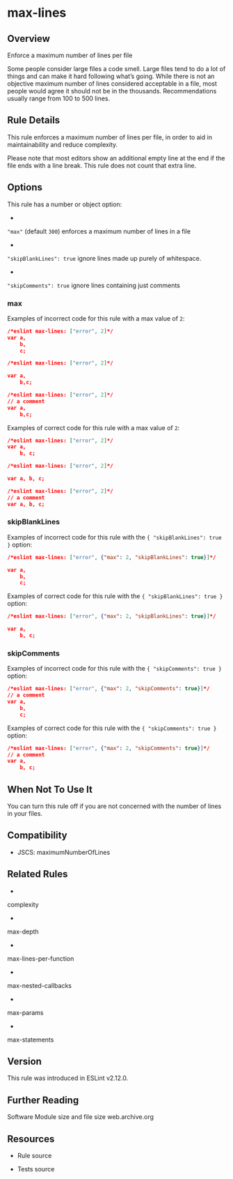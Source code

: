 

# max-lines
## Overview

Enforce a maximum number of lines per file

Some people consider large files a code smell. Large files tend to do a lot of things and can make it hard following what’s going. While there is not an objective maximum number of lines considered acceptable in a file, most people would agree it should not be in the thousands. Recommendations usually range from 100 to 500 lines.

## Rule Details

This rule enforces a maximum number of lines per file, in order to aid in maintainability and reduce complexity.

Please note that most editors show an additional empty line at the end if the file ends with a line break. This rule does not count that extra line.

## Options

This rule has a number or object option:


- 
`"max"` (default `300`) enforces a maximum number of lines in a file


- 
`"skipBlankLines": true` ignore lines made up purely of whitespace.


- 
`"skipComments": true` ignore lines containing just comments

### max

Examples of incorrect code for this rule with a max value of `2`:


```json
/*eslint max-lines: ["error", 2]*/
var a,
    b,
    c;
```



```json
/*eslint max-lines: ["error", 2]*/

var a,
    b,c;
```



```json
/*eslint max-lines: ["error", 2]*/
// a comment
var a,
    b,c;
```

Examples of correct code for this rule with a max value of `2`:


```json
/*eslint max-lines: ["error", 2]*/
var a,
    b, c;
```



```json
/*eslint max-lines: ["error", 2]*/

var a, b, c;
```



```json
/*eslint max-lines: ["error", 2]*/
// a comment
var a, b, c;
```

### skipBlankLines

Examples of incorrect code for this rule with the `{ "skipBlankLines": true }` option:


```json
/*eslint max-lines: ["error", {"max": 2, "skipBlankLines": true}]*/

var a,
    b,
    c;
```

Examples of correct code for this rule with the `{ "skipBlankLines": true }` option:


```json
/*eslint max-lines: ["error", {"max": 2, "skipBlankLines": true}]*/

var a,
    b, c;
```

### skipComments

Examples of incorrect code for this rule with the `{ "skipComments": true }` option:


```json
/*eslint max-lines: ["error", {"max": 2, "skipComments": true}]*/
// a comment
var a,
    b,
    c;
```

Examples of correct code for this rule with the `{ "skipComments": true }` option:


```json
/*eslint max-lines: ["error", {"max": 2, "skipComments": true}]*/
// a comment
var a,
    b, c;
```

## When Not To Use It

You can turn this rule off if you are not concerned with the number of lines in your files.

## Compatibility


- JSCS: maximumNumberOfLines 

## Related Rules


- 
complexity 

- 
max-depth 

- 
max-lines-per-function 

- 
max-nested-callbacks 

- 
max-params 

- 
max-statements 

## Version

This rule was introduced in ESLint v2.12.0.

## Further Reading

Software Module size and file size 
 web.archive.org

## Resources


- Rule source 

- Tests source 

